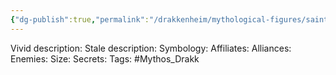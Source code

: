 ```yaml
---
{"dg-publish":true,"permalink":"/drakkenheim/mythological-figures/saint-brenna/"}
---
```


Vivid description: 
Stale description: 
Symbology: 
Affiliates: 
Alliances: 
Enemies: 
Size: 
Secrets: 
Tags: #Mythos_Drakk 